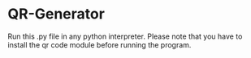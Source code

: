 # QR-Generator

Run this .py file in any python interpreter.
Please note that you have to install the qr code module before running the program. 
